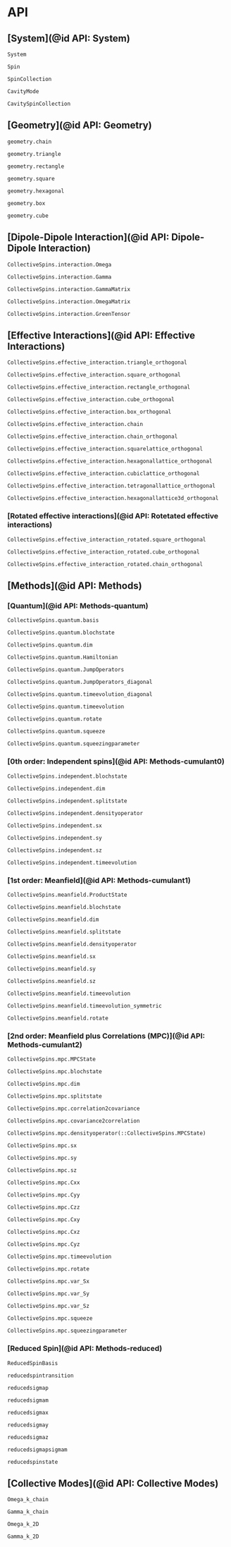 # API


## [System](@id API: System)

```@docs
System
```

```@docs
Spin
```

```@docs
SpinCollection
```

```@docs
CavityMode
```

```@docs
CavitySpinCollection
```


## [Geometry](@id API: Geometry)

```@docs
geometry.chain
```

```@docs
geometry.triangle
```

```@docs
geometry.rectangle
```

```@docs
geometry.square
```

```@docs
geometry.hexagonal
```

```@docs
geometry.box
```

```@docs
geometry.cube
```


## [Dipole-Dipole Interaction](@id API: Dipole-Dipole Interaction)

```@docs
CollectiveSpins.interaction.Omega
```

```@docs
CollectiveSpins.interaction.Gamma
```

```@docs
CollectiveSpins.interaction.GammaMatrix
```

```@docs
CollectiveSpins.interaction.OmegaMatrix
```

```@docs
CollectiveSpins.interaction.GreenTensor
```

## [Effective Interactions](@id API: Effective Interactions)

```@docs
CollectiveSpins.effective_interaction.triangle_orthogonal
```

```@docs
CollectiveSpins.effective_interaction.square_orthogonal
```

```@docs
CollectiveSpins.effective_interaction.rectangle_orthogonal
```

```@docs
CollectiveSpins.effective_interaction.cube_orthogonal
```

```@docs
CollectiveSpins.effective_interaction.box_orthogonal
```

```@docs
CollectiveSpins.effective_interaction.chain
```

```@docs
CollectiveSpins.effective_interaction.chain_orthogonal
```

```@docs
CollectiveSpins.effective_interaction.squarelattice_orthogonal
```

```@docs
CollectiveSpins.effective_interaction.hexagonallattice_orthogonal
```

```@docs
CollectiveSpins.effective_interaction.cubiclattice_orthogonal
```

```@docs
CollectiveSpins.effective_interaction.tetragonallattice_orthogonal
```

```@docs
CollectiveSpins.effective_interaction.hexagonallattice3d_orthogonal
```


### [Rotated effective interactions](@id API: Rotetated effective interactions)

```@docs
CollectiveSpins.effective_interaction_rotated.square_orthogonal
```

```@docs
CollectiveSpins.effective_interaction_rotated.cube_orthogonal
```

```@docs
CollectiveSpins.effective_interaction_rotated.chain_orthogonal
```


## [Methods](@id API: Methods)

### [Quantum](@id API: Methods-quantum)

```@docs
CollectiveSpins.quantum.basis
```

```@docs
CollectiveSpins.quantum.blochstate
```

```@docs
CollectiveSpins.quantum.dim
```

```@docs
CollectiveSpins.quantum.Hamiltonian
```

```@docs
CollectiveSpins.quantum.JumpOperators
```

```@docs
CollectiveSpins.quantum.JumpOperators_diagonal
```

```@docs
CollectiveSpins.quantum.timeevolution_diagonal
```

```@docs
CollectiveSpins.quantum.timeevolution
```

```@docs
CollectiveSpins.quantum.rotate
```

```@docs
CollectiveSpins.quantum.squeeze
```

```@docs
CollectiveSpins.quantum.squeezingparameter
```


### [0th order: Independent spins](@id API: Methods-cumulant0)

```@docs
CollectiveSpins.independent.blochstate
```

```@docs
CollectiveSpins.independent.dim
```

```@docs
CollectiveSpins.independent.splitstate
```

```@docs
CollectiveSpins.independent.densityoperator
```

```@docs
CollectiveSpins.independent.sx
```

```@docs
CollectiveSpins.independent.sy
```

```@docs
CollectiveSpins.independent.sz
```

```@docs
CollectiveSpins.independent.timeevolution
```


### [1st order: Meanfield](@id API: Methods-cumulant1)

```@docs
CollectiveSpins.meanfield.ProductState
```

```@docs
CollectiveSpins.meanfield.blochstate
```

```@docs
CollectiveSpins.meanfield.dim
```

```@docs
CollectiveSpins.meanfield.splitstate
```

```@docs
CollectiveSpins.meanfield.densityoperator
```

```@docs
CollectiveSpins.meanfield.sx
```

```@docs
CollectiveSpins.meanfield.sy
```

```@docs
CollectiveSpins.meanfield.sz
```

```@docs
CollectiveSpins.meanfield.timeevolution
```

```@docs
CollectiveSpins.meanfield.timeevolution_symmetric
```

```@docs
CollectiveSpins.meanfield.rotate
```


### [2nd order: Meanfield plus Correlations (MPC)](@id API: Methods-cumulant2)

```@docs
CollectiveSpins.mpc.MPCState
```

```@docs
CollectiveSpins.mpc.blochstate
```

```@docs
CollectiveSpins.mpc.dim
```

```@docs
CollectiveSpins.mpc.splitstate
```

```@docs
CollectiveSpins.mpc.correlation2covariance
```

```@docs
CollectiveSpins.mpc.covariance2correlation
```

```@docs
CollectiveSpins.mpc.densityoperator(::CollectiveSpins.MPCState)
```

```@docs
CollectiveSpins.mpc.sx
```

```@docs
CollectiveSpins.mpc.sy
```

```@docs
CollectiveSpins.mpc.sz
```

```@docs
CollectiveSpins.mpc.Cxx
```

```@docs
CollectiveSpins.mpc.Cyy
```

```@docs
CollectiveSpins.mpc.Czz
```

```@docs
CollectiveSpins.mpc.Cxy
```

```@docs
CollectiveSpins.mpc.Cxz
```

```@docs
CollectiveSpins.mpc.Cyz
```

```@docs
CollectiveSpins.mpc.timeevolution
```

```@docs
CollectiveSpins.mpc.rotate
```

```@docs
CollectiveSpins.mpc.var_Sx
```

```@docs
CollectiveSpins.mpc.var_Sy
```

```@docs
CollectiveSpins.mpc.var_Sz
```

```@docs
CollectiveSpins.mpc.squeeze
```

```@docs
CollectiveSpins.mpc.squeezingparameter
```


### [Reduced Spin](@id API: Methods-reduced)

```@docs
ReducedSpinBasis
```

```@docs
reducedspintransition
```

```@docs
reducedsigmap
```

```@docs
reducedsigmam
```

```@docs
reducedsigmax
```

```@docs
reducedsigmay
```

```@docs
reducedsigmaz
```

```@docs
reducedsigmapsigmam
```

```@docs
reducedspinstate
```

## [Collective Modes](@id API: Collective Modes)

```@docs
Omega_k_chain
```

```@docs
Gamma_k_chain
```

```@docs
Omega_k_2D
```

```@docs
Gamma_k_2D
```
